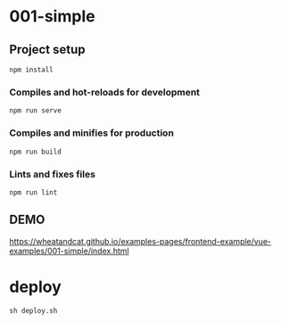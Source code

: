 # 001-simple

## Project setup
```
npm install
```

### Compiles and hot-reloads for development
```
npm run serve
```

### Compiles and minifies for production
```
npm run build
```

### Lints and fixes files
```
npm run lint
```

## DEMO
https://wheatandcat.github.io/examples-pages/frontend-example/vue-examples/001-simple/index.html

# deploy
```
sh deploy.sh
```